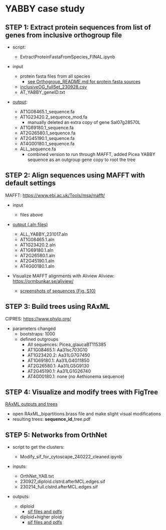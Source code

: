 # YABBY case study

## STEP 1: Extract protein sequences from list of genes from inclusive orthogroup file 
* script: 
	* ExtractProteinFastaFromSpecies_FINAL.ipynb

* input 
	* protein fasta files from all species
		* [see Orthogroup_README.md for protein fasta sources](/Orthogroup/Orthogroup_README.md)
	* [inclusiveOG_fullSet_230928.csv](/Gene_Composition_Comparison_Orthogroups/higher_ploidy_output/inclusiveOG_fullSet_230928.csv)
	* AT_YABBY_geneID.txt

* [output](/YABBY_Case_Study/sequences): 
	* AT1G08465.1_sequence.fa
	* AT1G23420.2_sequence_mod.fa 
		* manually deleted an extra copy of gene Sal07g28570L
	* AT1G69180.1_sequence.fa
	* AT2G26580.1_sequence.fa
	* AT2G45190.1_sequence.fa
	* AT4G00180.1_sequence.fa
	* ALL_sequence.fa 
		* combined version to run through MAFFT, added Picea YABBY sequence as an outgroup gene copy to root the tree

## STEP 2: Align sequences using MAFFT with default settings 
MAFFT: https://www.ebi.ac.uk/Tools/msa/mafft/

* input
	* files above

* [output (.aln files)](/YABBY_Case_Study/alignments)
	* ALL_YABBY_231017.aln
	* AT1G08465.1.aln
	* AT1G23420.2.aln
	* AT1G69180.1.aln
	* AT2G26580.1.aln
	* AT2G45190.1.aln
	* AT4G00180.1.aln
	
* Visualize MAFFT alignments with Aliview
Aliview: https://ormbunkar.se/aliview/
  * [screenshots of sequences (Fig. S10)](/YABBY_Case_Study/screenshot) 

## STEP 3: Build trees using RAxML

CIPRES: https://www.phylo.org/
* parameters changed
	* bootstraps: 1000
	* defined outgroups
		* All sequences: Picea_glaucaBT115385
		* AT1G08465.1: Aa31sc703G10
		* AT1G23420.2: Aa31LG7G7450
		* AT1G69180.1: Aa31LG4G11850
		* AT2G26580.1: Aa31LG5G9130
		* AT2G45190.1: Aa31LG1G26740
		* AT4G00180.1: none (no Aethionema sequence)

## STEP 4: Visualize and modify trees with FigTree
[RAxML outputs and trees](/YABBY_Case_Study/RAxML_out)
* open RAxML_bipartitions.brass file and make slight visual modifications
* resulting trees: **sequence_id**_tree.pdf

## STEP 5: Networks from OrthNet

* script to get the clusters:
	* Modify_sif_for_cytoscape_240222_cleaned.ipynb
		
* inputs:
	* OrthNet_YAB.txt
 	* 230927_diploid.clstrd.afterMCL.edges.sif
  	* 230214_full.clstrd.afterMCL.edges.sif

* outputs:
 	* diploid
  		* [sif files and pdfs](/YABBY_Case_Study/OrthNetCytoscape/diploid) 
  	* diploid+higher ploidy
  		* [sif files and pdfs](/YABBY_Case_Study/OrthNetCytoscape/higher_ploidy) 
   

